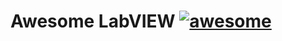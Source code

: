 # Awesome LabVIEW [![awesome]](https://github.com/sindresorhus/awesome)


[awesome]: https://cdn.jsdelivr.net/gh/sindresorhus/awesome@d7305f38d29fed78fa85652e3a63e154dd8e8829/media/badge-flat.svg


